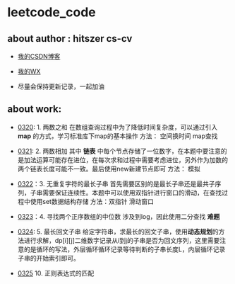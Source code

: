 # leetcode_code

## about author : hitszer cs-cv

- [我的CSDN博客](https://blog.csdn.net/qq_43528044)

- [我的WX](z1060856152)

- 尽量会保持更新记录，一起加油


## about work:

- [0320](https://leetcode.cn/problems/two-sum/?favorite=2cktkvj): 1. 两数之和 在数组查询过程中为了降低时间复杂度，可以通过引入 **map** 的方式，学习标准库下map的基本操作 方法： 空间换时间  map查找

- [0321](https://leetcode.cn/problems/add-two-numbers/?favorite=2cktkvj): 2. 两数相加 其中 **链表** 中每个节点存储了一位数字，在本题中要注意的是加法运算可能存在进位，在每次求和过程中需要考虑进位，另外作为加数的两个链表长度可能不一致。最后使用new新建节点即可 方法： 模拟
 
- [0322](https://leetcode.cn/problems/longest-substring-without-repeating-characters/?favorite=2cktkvj)：3. 无重复字符的最长子串 首先需要区别的是最长子串还是最共子序列，子串需要保证连续性。本题中可以使用双指针进行窗口的滑动，在查找过程中使用set数据结构存储 方法：双指针 滑动窗口

- [0323](https://leetcode.cn/problems/median-of-two-sorted-arrays/?favorite=2cktkvj)：4. 寻找两个正序数组的中位数 涉及到log，因此使用二分查找 **难题**

- [0324](https://leetcode.cn/problems/longest-palindromic-substring/): 5. 最长回文子串 给定字符串，求最长的回文子串，使用**动态规划**的方法进行求解，dp[i][j]二维数字记录从i到j的子串是否为回文序列，这里需要注意的是循环的写法，外层循环循环记录等待判断的子串长度L，内层循环记录子串的开始索引即可。

- [0325](https://leetcode.cn/problems/regular-expression-matching/?favorite=2cktkvj) 10. 正则表达式的匹配

